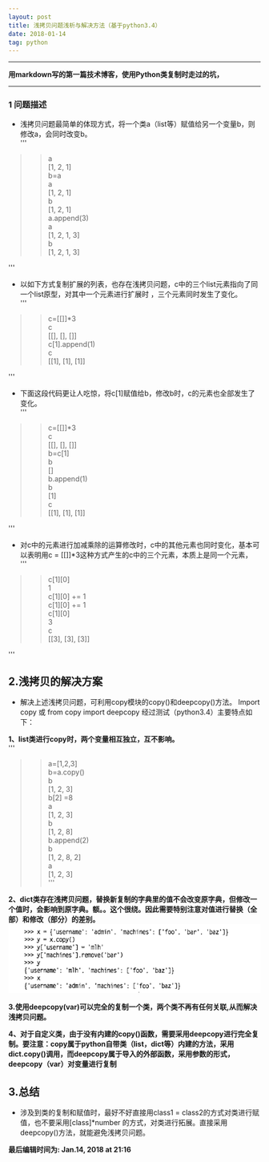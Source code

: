 ```yaml
---
layout: post
title: 浅拷贝问题浅析与解决方法（基于python3.4） 
date: 2018-01-14 
tag: python
---
```


---------------------------------
**用markdown写的第一篇技术博客，使用Python类复制时走过的坑，**

---------------------------------


### 1 问题描述

- 浅拷贝问题最简单的体现方式，将一个类a（list等）赋值给另一个变量b，则修改a，会同时改变b。   
'''   
>> a   
[1, 2, 1]   
>> b=a   
>> a   
[1, 2, 1]   
>> b   
[1, 2, 1]   
>> a.append(3)   
>> a   
[1, 2, 1, 3]   
>> b   
[1, 2, 1, 3]   
>>   
'''   
- 以如下方式复制扩展的列表，也存在浅拷贝问题，c中的三个list元素指向了同一个list原型，对其中一个元素进行扩展时 ，三个元素同时发生了变化。   
'''   
>> c=[[]]*3   
>> c   
[[], [], []]   
>> c[1].append(1)   
>> c   
[[1], [1], [1]]   
>>
'''   
- 下面这段代码更让人吃惊，将c[1]赋值给b，修改b时，c的元素也全部发生了变化。   
'''   
>> c=[[]]*3   
>> c   
[[], [], []]   
>> b=c[1]   
>> b   
[]   
>> b.append(1)   
>> b   
[1]   
>> c   
[[1], [1], [1]]   
>>   
'''   
- 对c中的元素进行加减乘除的运算修改时，c中的其他元素也同时变化，基本可以表明用c = [[]]*3这种方式产生的c中的三个元素，本质上是同一个元素，   
'''   
>> c[1][0]   
1   
>> c[1][0] += 1   
>> c[1][0] += 1   
>> c[1][0]   
3   
>> c   
[[3], [3], [3]]   
>>
'''   

## 2.浅拷贝的解决方案
- 解决上述浅拷贝问题，可利用copy模块的copy()和deepcopy()方法。
Import copy 或 from copy import deepcopy
经过测试（python3.4）主要特点如下：   

**1、list类进行copy时，两个变量相互独立，互不影响。**   
'''   
>> a=[1,2,3]  
>> b=a.copy()  
>> b  
[1, 2, 3]  
>> b[2] =8  
>> a  
[1, 2, 3]  
>> b  
[1, 2, 8]  
>> b.append(2)  
>> b  
[1, 2, 8, 2]  
>> a  
[1, 2, 3]   
'''   

**2、dict类存在浅拷贝问题，替换新复制的字典里的值不会改变原字典，但修改一个值时，会影响到原字典。额。。这个很绕。因此需要特别注意对值进行替换（全部）和修改（部分）的差别。**  
![deepcopy—dict](/images/deepcopy_dict.png)   

**3.使用deepcopy(var)可以完全的复制一个类，两个类不再有任何关联,从而解决浅拷贝问题。**  

**4、对于自定义类，由于没有内建的copy()函数，需要采用deepcopy进行完全复制。要注意：copy属于python自带类（list，dict等）内建的方法，采用dict.copy()调用，而deepcopy属于导入的外部函数，采用参数的形式，deepcopy（var）对变量进行复制**   

## 3.总结
- 涉及到类的复制和赋值时，最好不好直接用class1 = class2的方式对类进行赋值，也不要采用[class]*number 的方式，对类进行拓展。直接采用deepcopy()方法，就能避免浅拷贝问题。   

**最后编辑时间为: Jan.14, 2018 at 21:16**          


